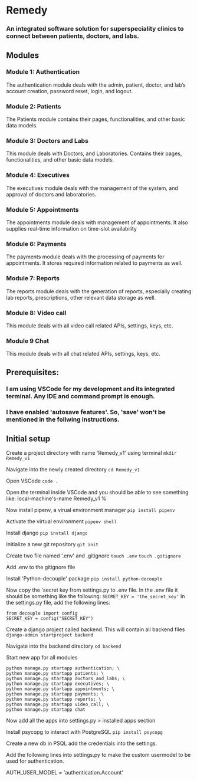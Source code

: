 # Remedy
### An integrated software solution for superspeciality clinics to connect between patients, doctors, and labs.

## Modules
### Module 1: Authentication
The authentication module deals with the admin, patient, doctor, and lab’s account creation, password reset, login, and logout.
### Module 2: Patients
The Patients module contains their pages, functionalities, and other basic data models.
### Module 3: Doctors and Labs
This module deals with Doctors, and Laboratories. Contains their pages, functionalities, and other basic data models.
### Module 4: Executives
The executives module deals with the management of the system, and approval of doctors and laboratories.
### Module 5: Appointments
The appointments module deals with management of appointments. It also supplies real-time information on time-slot availability
### Module 6: Payments
The payments module deals with the processing of payments for appointments. It stores required information related to payments as well.
### Module 7: Reports
The reports module deals with the generation of reports, especially creating lab reports, prescriptions, other relevant data storage as well.
### Module 8: Video call
This module deals with all video call related APIs, settings, keys, etc.
### Module 9 Chat
This module deals with all chat related APIs, settings, keys, etc.


## Prerequisites:
### I am using VSCode for my development and its integrated terminal. Any IDE and command prompt is enough.
### I have enabled 'autosave features'. So, 'save' won't be mentioned in the follwing instructions.

## Initial setup
Create a project directory with name 'Remedy_v1' using terminal
```mkdir Remedy_v1```

Navigate into the newly created directory
```cd Remedy_v1```

Open VSCode
```code .```

Open the terminal inside VSCode and you should be able to see something like:
local-machine's-name Remedy_v1 %

Now install pipenv, a virual environment manager
```pip install pipenv```

Activate the virtual environment
```pipenv shell```

Install django
```pip install django```

Initialize a new git repository
```git init```

Create two file named '.env' and .gitignore
```touch .env```
```touch .gitignore```

Add .env to the gitignore file

Install 'Python-decouple' package
```pip install python-decouple```

Now copy the 'secret key from settings.py to .env file.
In the .env file it should be something like the following:
```SECRET_KEY = 'the_secret_key'```
In the settings.py file, add the following lines:
```
from decouple import config
SECRET_KEY = config("SECRET_KEY")
```

Create a django project called backend. This will contain all backend files
```django-admin startproject backend```

Navigate into the backend directory
```cd backend```

Start new app for all modules
```
python manage.py startapp authentication; \
python manage.py startapp patients; \
python manage.py startapp doctors_and_labs; \
python manage.py startapp executives; \
python manage.py startapp appointments; \
python manage.py startapp payments; \
python manage.py startapp reports; \
python manage.py startapp video_call; \
python manage.py startapp chat
```

Now add all the apps into settings.py > installed apps section

Install psycopg to interact with PostgreSQL
```pip install psycopg```

Create a new db in PSQL
add the credentials into the settings.

Add the following lines into settings.py to make the custom usermodel to be used for authentication.

AUTH_USER_MODEL = 'authentication.Account'

